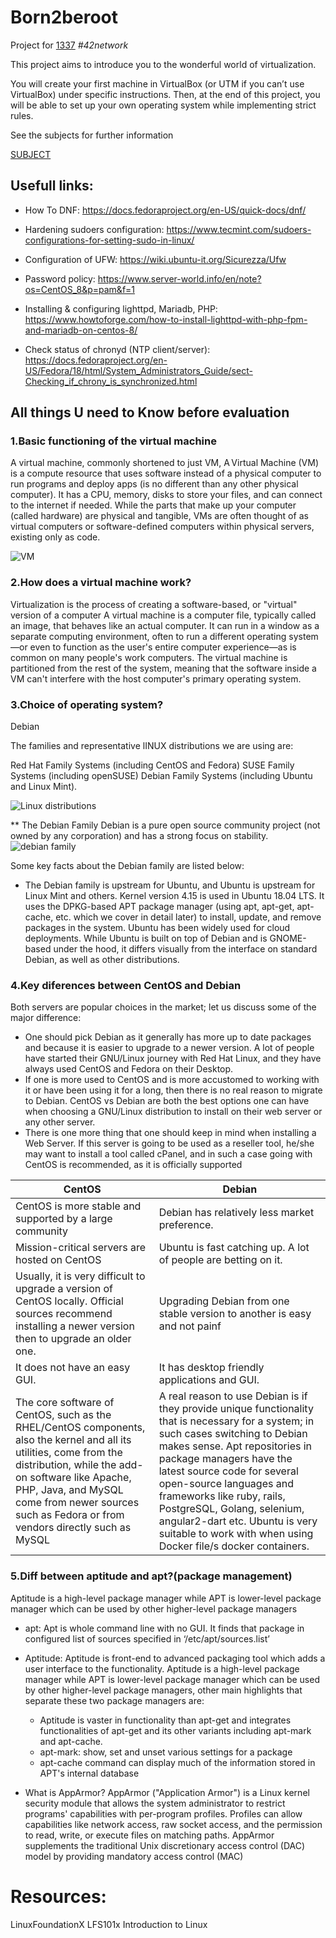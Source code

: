 # Born2beroot
Project for [1337](https://1337.ma) *#42network*

This project aims to introduce you to the wonderful world of virtualization.

You will create your first machine in VirtualBox (or UTM if you can’t use VirtualBox) under specific instructions. Then, at the end of this project, you will be able to set up your own operating system while implementing strict rules.

See the subjects for further information

[SUBJECT](subject/en.subject.pdf)

## Usefull links:

- How To DNF:
https://docs.fedoraproject.org/en-US/quick-docs/dnf/

- Hardening sudoers configuration:
https://www.tecmint.com/sudoers-configurations-for-setting-sudo-in-linux/

- Configuration of UFW:
https://wiki.ubuntu-it.org/Sicurezza/Ufw

- Password policy:
https://www.server-world.info/en/note?os=CentOS_8&p=pam&f=1

- Installing & configuring lighttpd, Mariadb, PHP:
https://www.howtoforge.com/how-to-install-lighttpd-with-php-fpm-and-mariadb-on-centos-8/

- Check status of chronyd (NTP client/server):
https://docs.fedoraproject.org/en-US/Fedora/18/html/System_Administrators_Guide/sect-Checking_if_chrony_is_synchronized.html

## All things U need to Know before evaluation
### 1.Basic functioning of the virtual machine

A virtual machine, commonly shortened to just VM, A Virtual Machine (VM) is a compute resource that uses software instead of a physical computer to run programs and deploy apps (is no different than any other physical computer). It has a CPU, memory, disks to store your files, and can connect to the internet if needed. While the parts that make up your computer (called hardware) are physical and tangible, VMs are often thought of as virtual computers or software-defined computers within physical servers, existing only as code.

![VM](https://azurecomcdn.azureedge.net/cvt-c6423f74796365dad64d76835f10a79b10d64b0ec5f06b8061d1a854a4cd1ed1/images/page/overview/what-is-a-virtual-machine/overview-img.png)

### 2.How does a virtual machine work?
Virtualization is the process of creating a software-based, or "virtual" version of a computer
 A virtual machine is a computer file, typically called an image, that behaves like an actual computer. It can run in a window as a separate computing environment, often to run a different operating system—or even to function as the user's entire computer experience—as is common on many people's work computers. The virtual machine is partitioned from the rest of the system, meaning that the software inside a VM can't interfere with the host computer's primary operating system.

### 3.Choice of operating system?
Debian

The families and representative lINUX distributions we are using are: 

Red Hat Family Systems (including CentOS and Fedora)
SUSE Family Systems (including openSUSE)
Debian Family Systems (including Ubuntu and Linux Mint).

![Linux distributions](https://courses.edx.org/assets/courseware/v1/1d8c97abd237dcd44a5fe5464f6521ac/asset-v1:LinuxFoundationX+LFS101x+1T2020+type@asset+block/chapter01_The_Linux_Kernel_Distribution_Families_and_Individual_Distributions.png)

** The Debian Family
 Debian is a pure open source community project (not owned by any corporation) and has a strong focus on stability.![debian family](https://courses.edx.org/assets/courseware/v1/223d3c300d6cdd86ae66e8c2b9faa265/asset-v1:LinuxFoundationX+LFS101x+1T2020+type@asset+block/chapter01_screen20.jpg)

Some key facts about the Debian family are listed below:

* The Debian family is upstream for Ubuntu, and Ubuntu is upstream for Linux Mint and others.
Kernel version 4.15 is used in Ubuntu 18.04 LTS.
It uses the DPKG-based APT package manager (using apt, apt-get, apt-cache, etc. which we cover in detail later) to install, update, and remove packages in the system.
Ubuntu has been widely used for cloud deployments.
While Ubuntu is built on top of Debian and is GNOME-based under the hood, it differs visually from the interface on standard Debian, as well as other distributions.

### 4.Key diferences between CentOS and Debian

Both servers are popular choices in the market; let us discuss some of the major difference:

* One should pick Debian as it generally has more up to date packages and because it is easier to upgrade to a newer version. A lot of people have started their GNU/Linux journey with Red Hat Linux, and they have always used CentOS and Fedora on their Desktop.
* If one is more used to CentOS and is more accustomed to working with it or have been using it for a long, then there is no real reason to migrate to Debian. CentOS vs Debian are both the best options one can have when choosing a GNU/Linux distribution to install on their web server or any other server.
* There is one more thing that one should keep in mind when installing a Web Server. If this server is going to be used as a reseller tool, he/she may want to install a tool called cPanel, and in such a case going with CentOS is recommended, as it is officially supported


CentOS|Debian
---|---
CentOS is more stable and supported by a large community|Debian has relatively less market preference.
Mission-critical servers are hosted on CentOS|Ubuntu is fast catching up. A lot of people are betting on it.
Usually, it is very difficult to upgrade a version of CentOS locally. Official sources recommend installing a newer version then to upgrade an older one.|Upgrading Debian from one stable version to another is easy and not painf
It does not have an easy GUI. | It has desktop friendly applications and GUI.
The core software of CentOS, such as the RHEL/CentOS components, also the kernel and all its utilities, come from the distribution, while the add-on software like Apache, PHP, Java, and MySQL come from newer sources such as Fedora or from vendors directly such as MySQL | A real reason to use Debian is if they provide unique functionality that is necessary for a system; in such cases switching to Debian makes sense. Apt repositories in package managers have the latest source code for several open-source languages and frameworks like ruby, rails, PostgreSQL, Golang, selenium, angular2-dart etc. Ubuntu is very suitable to work with when using Docker file/s docker containers.

### 5.Diff between aptitude and apt?(package management)
Aptitude is a high-level package manager while APT is lower-level package manager which can be used by other 
higher-level package managers

* apt: Apt is whole command line with no GUI. It finds that package in configured list of sources specified in ‘/etc/apt/sources.list’

* Aptitude: Aptitude is front-end to advanced packaging tool which adds a user interface to the functionality. Aptitude is a high-level package manager while APT is lower-level package manager which can be used by other higher-level package managers, other main highlights that separate these two package managers are:
	- Aptitude is vaster in functionality than apt-get and integrates functionalities of apt-get and its other variants including apt-mark and apt-cache.
	- apt-mark: show, set and unset various settings for a package
	- apt-cache command can display much of the information stored in APT's internal database

* What is AppArmor?
AppArmor ("Application Armor") is a Linux kernel security module that allows the system administrator to restrict programs'
capabilities with per-program profiles. Profiles can allow capabilities like network access, raw socket access, and the permission to read, write, or execute files on matching paths. AppArmor supplements the traditional Unix discretionary access control (DAC) model by providing mandatory access control (MAC)



# Resources:

LinuxFoundationX LFS101x
Introduction to Linux
